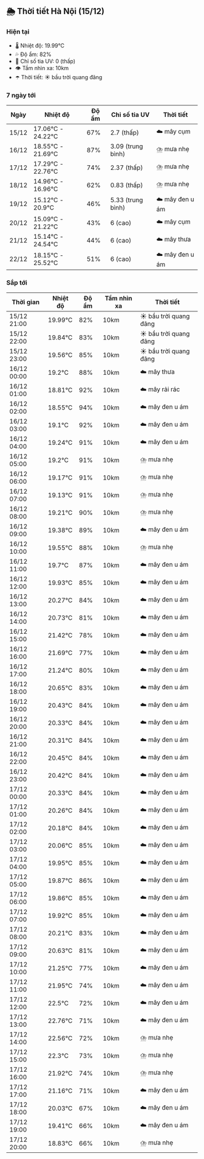 ## 🌦️ Thời tiết Hà Nội (15/12)

### Hiện tại

- 🌡️ Nhiệt độ: 19.99℃
- 💦 Độ ẩm: 82%
- 🌟 Chỉ số tia UV: 0 (thấp)
- 👁️ Tầm nhìn xa: 10km
- ☂️ Thời tiết: ☀️ bầu trời quang đãng

### 7 ngày tới

| Ngày | Nhiệt độ | Độ ẩm | Chỉ số tia UV | Thời tiết |
| --- | --- | --- | --- | --- |
| 15/12 | 17.06℃ - 24.22℃ | 67% | 2.7 (thấp) | ☁️ mây cụm |
| 16/12 | 18.55℃ - 21.69℃ | 87% | 3.09 (trung bình) | ⛈️ mưa nhẹ |
| 17/12 | 17.29℃ - 22.76℃ | 74% | 2.37 (thấp) | ⛈️ mưa nhẹ |
| 18/12 | 14.96℃ - 16.96℃ | 62% | 0.83 (thấp) | ⛈️ mưa nhẹ |
| 19/12 | 15.12℃ - 20.9℃ | 46% | 5.33 (trung bình) | ☁️ mây đen u ám |
| 20/12 | 15.09℃ - 21.22℃ | 43% | 6 (cao) | ☁️ mây cụm |
| 21/12 | 15.14℃ - 24.54℃ | 44% | 6 (cao) | ☁️ mây thưa |
| 22/12 | 18.15℃ - 25.52℃ | 51% | 6 (cao) | ☁️ mây đen u ám |

### Sắp tới

| Thời gian | Nhiệt độ | Độ ẩm | Tầm nhìn xa | Thời tiết |
| --- | --- | --- | --- | --- |
| 15/12 21:00 | 19.99℃ | 82% | 10km | ☀️ bầu trời quang đãng |
| 15/12 22:00 | 19.84℃ | 83% | 10km | ☀️ bầu trời quang đãng |
| 15/12 23:00 | 19.56℃ | 85% | 10km | ☀️ bầu trời quang đãng |
| 16/12 00:00 | 19.2℃ | 88% | 10km | ☁️ mây thưa |
| 16/12 01:00 | 18.81℃ | 92% | 10km | ☁️ mây rải rác |
| 16/12 02:00 | 18.55℃ | 94% | 10km | ☁️ mây đen u ám |
| 16/12 03:00 | 19.1℃ | 92% | 10km | ☁️ mây đen u ám |
| 16/12 04:00 | 19.24℃ | 91% | 10km | ☁️ mây đen u ám |
| 16/12 05:00 | 19.2℃ | 91% | 10km | ⛈️ mưa nhẹ |
| 16/12 06:00 | 19.17℃ | 91% | 10km | ⛈️ mưa nhẹ |
| 16/12 07:00 | 19.13℃ | 91% | 10km | ⛈️ mưa nhẹ |
| 16/12 08:00 | 19.21℃ | 90% | 10km | ⛈️ mưa nhẹ |
| 16/12 09:00 | 19.38℃ | 89% | 10km | ☁️ mây đen u ám |
| 16/12 10:00 | 19.55℃ | 88% | 10km | ⛈️ mưa nhẹ |
| 16/12 11:00 | 19.7℃ | 87% | 10km | ☁️ mây đen u ám |
| 16/12 12:00 | 19.93℃ | 85% | 10km | ☁️ mây đen u ám |
| 16/12 13:00 | 20.27℃ | 84% | 10km | ☁️ mây đen u ám |
| 16/12 14:00 | 20.73℃ | 81% | 10km | ☁️ mây đen u ám |
| 16/12 15:00 | 21.42℃ | 78% | 10km | ☁️ mây đen u ám |
| 16/12 16:00 | 21.69℃ | 77% | 10km | ☁️ mây đen u ám |
| 16/12 17:00 | 21.24℃ | 80% | 10km | ☁️ mây đen u ám |
| 16/12 18:00 | 20.65℃ | 83% | 10km | ☁️ mây đen u ám |
| 16/12 19:00 | 20.43℃ | 84% | 10km | ☁️ mây đen u ám |
| 16/12 20:00 | 20.33℃ | 84% | 10km | ☁️ mây đen u ám |
| 16/12 21:00 | 20.31℃ | 84% | 10km | ☁️ mây đen u ám |
| 16/12 22:00 | 20.45℃ | 84% | 10km | ☁️ mây đen u ám |
| 16/12 23:00 | 20.42℃ | 84% | 10km | ☁️ mây đen u ám |
| 17/12 00:00 | 20.33℃ | 84% | 10km | ☁️ mây đen u ám |
| 17/12 01:00 | 20.26℃ | 84% | 10km | ☁️ mây đen u ám |
| 17/12 02:00 | 20.18℃ | 84% | 10km | ☁️ mây đen u ám |
| 17/12 03:00 | 20.06℃ | 85% | 10km | ☁️ mây đen u ám |
| 17/12 04:00 | 19.95℃ | 85% | 10km | ☁️ mây đen u ám |
| 17/12 05:00 | 19.87℃ | 86% | 10km | ☁️ mây đen u ám |
| 17/12 06:00 | 19.86℃ | 85% | 10km | ☁️ mây đen u ám |
| 17/12 07:00 | 19.92℃ | 85% | 10km | ☁️ mây đen u ám |
| 17/12 08:00 | 20.21℃ | 83% | 10km | ☁️ mây đen u ám |
| 17/12 09:00 | 20.63℃ | 81% | 10km | ☁️ mây đen u ám |
| 17/12 10:00 | 21.25℃ | 77% | 10km | ☁️ mây đen u ám |
| 17/12 11:00 | 21.95℃ | 74% | 10km | ☁️ mây đen u ám |
| 17/12 12:00 | 22.5℃ | 72% | 10km | ☁️ mây đen u ám |
| 17/12 13:00 | 22.76℃ | 71% | 10km | ☁️ mây đen u ám |
| 17/12 14:00 | 22.56℃ | 72% | 10km | ⛈️ mưa nhẹ |
| 17/12 15:00 | 22.3℃ | 73% | 10km | ⛈️ mưa nhẹ |
| 17/12 16:00 | 21.92℃ | 74% | 10km | ⛈️ mưa nhẹ |
| 17/12 17:00 | 21.16℃ | 71% | 10km | ☁️ mây đen u ám |
| 17/12 18:00 | 20.03℃ | 67% | 10km | ☁️ mây đen u ám |
| 17/12 19:00 | 19.41℃ | 66% | 10km | ☁️ mây đen u ám |
| 17/12 20:00 | 18.83℃ | 66% | 10km | ⛈️ mưa nhẹ |
